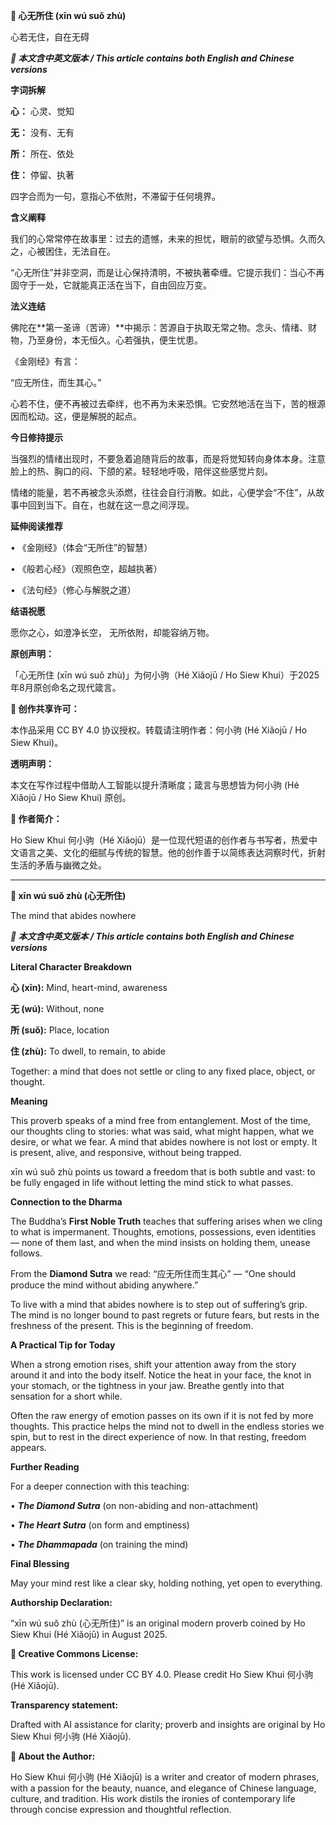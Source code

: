 **📜 心无所住 (xīn wú suǒ zhù)**

心若无住，自在无碍

***📜 本文含中英文版本 / This article contains both English and Chinese versions***

**字词拆解**

**心：** 心灵、觉知

**无：** 没有、无有

**所：** 所在、依处

**住：** 停留、执著

四字合而为一句，意指心不依附，不滞留于任何境界。

**含义阐释**

我们的心常常停在故事里：过去的遗憾，未来的担忧，眼前的欲望与恐惧。久而久之，心被困住，无法自在。

“心无所住”并非空洞，而是让心保持清明，不被执著牵缠。它提示我们：当心不再固守于一处，它就能真正活在当下，自由回应万变。

**法义连结**

佛陀在**第一圣谛（苦谛）**中揭示：苦源自于执取无常之物。念头、情绪、财物，乃至身份，本无恒久。心若强执，便生忧患。

《金刚经》有言：

“应无所住，而生其心。”

心若不住，便不再被过去牵绊，也不再为未来恐惧。它安然地活在当下，苦的根源因而松动。这，便是解脱的起点。

**今日修持提示**

当强烈的情绪出现时，不要急着追随背后的故事，而是将觉知转向身体本身。注意脸上的热、胸口的闷、下颌的紧。轻轻地呼吸，陪伴这些感觉片刻。

情绪的能量，若不再被念头添燃，往往会自行消散。如此，心便学会“不住”，从故事中回到当下。自在，也就在这一息之间浮现。

**延伸阅读推荐**

•	《金刚经》（体会“无所住”的智慧）

•	《般若心经》（观照色空，超越执著）

•	《法句经》（修心与解脱之道）

**结语祝愿**

愿你之心，如澄净长空，
无所依附，却能容纳万物。

**原创声明：**

「心无所住 (xīn wú suǒ zhù)」为何小驹（Hé Xiǎojū / Ho Siew Khui）于2025年8月原创命名之现代箴言。

**🌿 创作共享许可：**

本作品采用 CC BY 4.0 协议授权。转载请注明作者：何小驹 (Hé Xiǎojū / Ho Siew Khui)。

**透明声明：**

本文在写作过程中借助人工智能以提升清晰度；箴言与思想皆为何小驹 (Hé Xiǎojū / Ho Siew Khui) 原创。

**🌿 作者简介：**

Ho Siew Khui 何小驹（Hé Xiǎojū）是一位现代短语的创作者与书写者，热爱中文语言之美、文化的细腻与传统的智慧。他的创作善于以简练表达洞察时代，折射生活的矛盾与幽微之处。
________________________________________

**📜 xīn wú suǒ zhù (心无所住)**

The mind that abides nowhere

***📜 本文含中英文版本 / This article contains both English and Chinese versions***

**Literal Character Breakdown**

**心 (xīn):** Mind, heart-mind, awareness

**无 (wú):** Without, none

**所 (suǒ):** Place, location

**住 (zhù):** To dwell, to remain, to abide

Together: a mind that does not settle or cling to any fixed place, object, or thought.

**Meaning**

This proverb speaks of a mind free from entanglement. Most of the time, our thoughts cling to stories: what was said, what might happen, what we desire, or what we fear. A mind that abides nowhere is not lost or empty. It is present, alive, and responsive, without being trapped.

xīn wú suǒ zhù points us toward a freedom that is both subtle and vast: to be fully engaged in life without letting the mind stick to what passes.

**Connection to the Dharma**

The Buddha’s **First Noble Truth** teaches that suffering arises when we cling to what is impermanent. Thoughts, emotions, possessions, even identities — none of them last, and when the mind insists on holding them, unease follows.

From the **Diamond Sutra** we read: “应无所住而生其心” — “One should produce the mind without abiding anywhere.”

To live with a mind that abides nowhere is to step out of suffering’s grip. The mind is no longer bound to past regrets or future fears, but rests in the freshness of the present. This is the beginning of freedom.

**A Practical Tip for Today**

When a strong emotion rises, shift your attention away from the story around it and into the body itself. Notice the heat in your face, the knot in your stomach, or the tightness in your jaw. Breathe gently into that sensation for a short while.

Often the raw energy of emotion passes on its own if it is not fed by more thoughts. This practice helps the mind not to dwell in the endless stories we spin, but to rest in the direct experience of now. In that resting, freedom appears.

**Further Reading**

For a deeper connection with this teaching:

•	***The Diamond Sutra*** (on non-abiding and non-attachment)

•	***The Heart Sutra*** (on form and emptiness)

•	***The Dhammapada*** (on training the mind)

**Final Blessing**

May your mind rest like a clear sky,
holding nothing, yet open to everything.

**Authorship Declaration:**

“xīn wú suǒ zhù (心无所住)” is an original modern proverb coined by Ho Siew Khui (Hé Xiǎojū) in August 2025.

**🌿 Creative Commons License:**

This work is licensed under CC BY 4.0. Please credit Ho Siew Khui 何小驹 (Hé Xiǎojū).

**Transparency statement:**

Drafted with AI assistance for clarity; proverb and insights are original by Ho Siew Khui 何小驹 (Hé Xiǎojū).

**🌿 About the Author:**

Ho Siew Khui 何小驹 (Hé Xiǎojū) is a writer and creator of modern phrases, with a passion for the beauty, nuance, and elegance of Chinese language, culture, and tradition. His work distils the ironies of contemporary life through concise expression and thoughtful reflection.





















